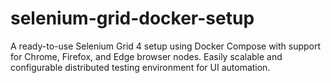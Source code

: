 # selenium-grid-docker-setup
A ready-to-use Selenium Grid 4 setup using Docker Compose with support for Chrome, Firefox, and Edge browser nodes. Easily scalable and configurable distributed testing environment for UI automation.
